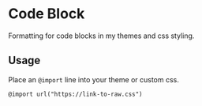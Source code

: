 # Code Block

Formatting for code blocks in my themes and css styling.

## Usage

Place an `@import` line into your theme or custom css.

`@import url("https://link-to-raw.css")`

